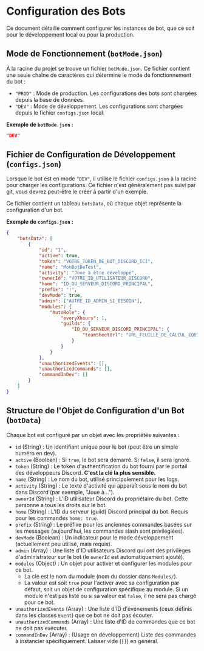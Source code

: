 # Configuration des Bots

Ce document détaille comment configurer les instances de bot, que ce soit pour le développement local ou pour la production.

## Mode de Fonctionnement (`botMode.json`)

À la racine du projet se trouve un fichier `botMode.json`. Ce fichier contient une seule chaîne de caractères qui détermine le mode de fonctionnement du bot :

-   `"PROD"` : Mode de production. Les configurations des bots sont chargées depuis la base de données.
-   `"DEV"` : Mode de développement. Les configurations sont chargées depuis le fichier `configs.json` local.

**Exemple de `botMode.json` :**
```json
"DEV"
```

## Fichier de Configuration de Développement (`configs.json`)

Lorsque le bot est en mode `"DEV"`, il utilise le fichier `configs.json` à la racine pour charger les configurations. Ce fichier n'est généralement pas suivi par git, vous devrez peut-être le créer à partir d'un exemple.

Ce fichier contient un tableau `botsData`, où chaque objet représente la configuration d'un bot.

**Exemple de `configs.json` :**
```json
{
    "botsData": [
        {
            "id": "1",
            "active": true,
            "token": "VOTRE_TOKEN_DE_BOT_DISCORD_ICI",
            "name": "MonBotDeTest",
            "activity": "Joue à être développé",
            "ownerId": "VOTRE_ID_UTILISATEUR_DISCORD",
            "home": "ID_DU_SERVEUR_DISCORD_PRINCIPAL",
            "prefix": "!",
            "devMode": true,
            "admin": ["AUTRE_ID_ADMIN_SI_BESOIN"],
            "modules": {
                "AutoRole": {
                    "everyXhours": 1,
                    "guilds": {
                        "ID_DU_SERVEUR_DISCORD_PRINCIPAL": {
                            "teamSheetUrl": "URL_FEUILLE_DE_CALCUL_EQUIPES"
                        }
                    }
                }
            },
            "unauthorizedEvents": [],
            "unauthorizedCommands": [],
            "commandInDev": []
        }
    ]
}
```

## Structure de l'Objet de Configuration d'un Bot (`botData`)

Chaque bot est configuré par un objet avec les propriétés suivantes :

-   `id` (String) : Un identifiant unique pour le bot (peut être un simple numéro en dev).
-   `active` (Boolean) : Si `true`, le bot sera démarré. Si `false`, il sera ignoré.
-   `token` (String) : Le token d'authentification du bot fourni par le portail des développeurs Discord. **C'est la clé la plus sensible.**
-   `name` (String) : Le nom du bot, utilisé principalement pour les logs.
-   `activity` (String) : Le texte d'activité qui apparaît sous le nom du bot dans Discord (par exemple, "Joue à...").
-   `ownerId` (String) : L'ID utilisateur Discord du propriétaire du bot. Cette personne a tous les droits sur le bot.
-   `home` (String) : L'ID du serveur (guild) Discord principal du bot. Requis pour les commandes `home: true`.
-   `prefix` (String) : Le préfixe pour les anciennes commandes basées sur les messages (aujourd'hui, les commandes slash sont privilégiées).
-   `devMode` (Boolean) : Un indicateur pour le mode développement (actuellement peu utilisé, mais requis).
-   `admin` (Array<String>) : Une liste d'ID utilisateurs Discord qui ont des privilèges d'administrateur sur le bot (le `ownerId` est automatiquement ajouté).
-   `modules` (Object) : Un objet pour activer et configurer les modules pour ce bot.
    -   La clé est le nom du module (nom du dossier dans `Modules/`).
    -   La valeur est soit `true` pour l'activer avec sa configuration par défaut, soit un objet de configuration spécifique au module. Si un module n'est pas listé ou si sa valeur est `false`, il ne sera pas chargé pour ce bot.
-   `unauthorizedEvents` (Array<String>) : Une liste d'ID d'événements (ceux définis dans les classes `Event`) que ce bot ne doit pas écouter.
-   `unauthorizedCommands` (Array<String>) : Une liste d'ID de commandes que ce bot ne doit pas exécuter.
-   `commandInDev` (Array<String>) : (Usage en développement) Liste des commandes à instancier spécifiquement. Laisser vide (`[]`) en général.

